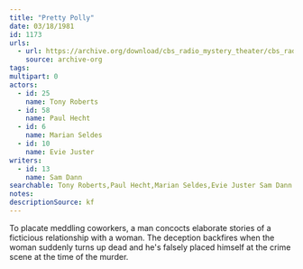 ```yaml
---
title: "Pretty Polly"
date: 03/18/1981
id: 1173
urls: 
  - url: https://archive.org/download/cbs_radio_mystery_theater/cbs_radio_mystery_theater-1151-1200.zip/cbs_radio_mystery_theater-1151-1200%2Fcbsrmt_1173_pretty_polly.mp3
    source: archive-org
tags: 
multipart: 0
actors:  
  - id: 25
    name: Tony Roberts  
  - id: 58
    name: Paul Hecht  
  - id: 6
    name: Marian Seldes  
  - id: 10
    name: Evie Juster
writers:  
  - id: 13
    name: Sam Dann
searchable: Tony Roberts,Paul Hecht,Marian Seldes,Evie Juster Sam Dann
notes: 
descriptionSource: kf
---
```

To placate meddling coworkers, a man concocts elaborate stories of a ficticious relationship with a woman. The deception backfires when the woman suddenly turns up dead and he's falsely placed himself at the crime scene at the time of the murder.